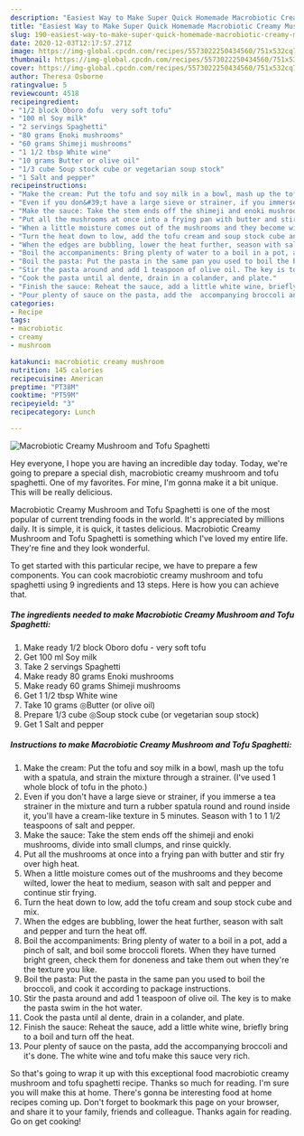 ```yaml
---
description: "Easiest Way to Make Super Quick Homemade Macrobiotic Creamy Mushroom and Tofu Spaghetti"
title: "Easiest Way to Make Super Quick Homemade Macrobiotic Creamy Mushroom and Tofu Spaghetti"
slug: 190-easiest-way-to-make-super-quick-homemade-macrobiotic-creamy-mushroom-and-tofu-spaghetti
date: 2020-12-03T12:17:57.271Z
image: https://img-global.cpcdn.com/recipes/5573022250434560/751x532cq70/macrobiotic-creamy-mushroom-and-tofu-spaghetti-recipe-main-photo.jpg
thumbnail: https://img-global.cpcdn.com/recipes/5573022250434560/751x532cq70/macrobiotic-creamy-mushroom-and-tofu-spaghetti-recipe-main-photo.jpg
cover: https://img-global.cpcdn.com/recipes/5573022250434560/751x532cq70/macrobiotic-creamy-mushroom-and-tofu-spaghetti-recipe-main-photo.jpg
author: Theresa Osborne
ratingvalue: 5
reviewcount: 4518
recipeingredient:
- "1/2 block Oboro dofu  very soft tofu"
- "100 ml Soy milk"
- "2 servings Spaghetti"
- "80 grams Enoki mushrooms"
- "60 grams Shimeji mushrooms"
- "1 1/2 tbsp White wine"
- "10 grams Butter or olive oil"
- "1/3 cube Soup stock cube or vegetarian soup stock"
- "1 Salt and pepper"
recipeinstructions:
- "Make the cream: Put the tofu and soy milk in a bowl, mash up the tofu with a spatula, and strain the mixture through a strainer. (I&#39;ve used 1 whole block of tofu in the photo.)"
- "Even if you don&#39;t have a large sieve or strainer, if you immerse a tea strainer in the mixture and turn a rubber spatula round and round inside it, you&#39;ll have a cream-like texture in 5 minutes. Season with 1 to 1 1/2 teaspoons of salt and pepper."
- "Make the sauce: Take the stem ends off the shimeji and enoki mushrooms, divide into small clumps, and rinse quickly."
- "Put all the mushrooms at once into a frying pan with butter and stir fry over high heat."
- "When a little moisture comes out of the mushrooms and they become wilted, lower the heat to medium, season with salt and pepper and continue stir frying."
- "Turn the heat down to low, add the tofu cream and soup stock cube and mix."
- "When the edges are bubbling, lower the heat further, season with salt and pepper and turn the heat off."
- "Boil the accompaniments: Bring plenty of water to a boil in a pot, add a pinch of salt, and boil some broccoli florets. When they have turned bright green, check them for doneness and take them out when they&#39;re the texture you like."
- "Boil the pasta: Put the pasta in the same pan you used to boil the broccoli, and cook it according to package instructions."
- "Stir the pasta around and add 1 teaspoon of olive oil. The key is to make the pasta swim in the hot water."
- "Cook the pasta until al dente, drain in a colander, and plate."
- "Finish the sauce: Reheat the sauce, add a little white wine, briefly bring to a boil and turn off the heat."
- "Pour plenty of sauce on the pasta, add the  accompanying broccoli and it&#39;s done. The white wine and tofu make this sauce very rich."
categories:
- Recipe
tags:
- macrobiotic
- creamy
- mushroom

katakunci: macrobiotic creamy mushroom 
nutrition: 145 calories
recipecuisine: American
preptime: "PT38M"
cooktime: "PT59M"
recipeyield: "3"
recipecategory: Lunch

---
```



![Macrobiotic Creamy Mushroom and Tofu Spaghetti](https://img-global.cpcdn.com/recipes/5573022250434560/751x532cq70/macrobiotic-creamy-mushroom-and-tofu-spaghetti-recipe-main-photo.jpg)

Hey everyone, I hope you are having an incredible day today. Today, we're going to prepare a special dish, macrobiotic creamy mushroom and tofu spaghetti. One of my favorites. For mine, I'm gonna make it a bit unique. This will be really delicious.

Macrobiotic Creamy Mushroom and Tofu Spaghetti is one of the most popular of current trending foods in the world. It's appreciated by millions daily. It is simple, it is quick, it tastes delicious. Macrobiotic Creamy Mushroom and Tofu Spaghetti is something which I've loved my entire life. They're fine and they look wonderful.




To get started with this particular recipe, we have to prepare a few components. You can cook macrobiotic creamy mushroom and tofu spaghetti using 9 ingredients and 13 steps. Here is how you can achieve that.

<!--inarticleads1-->

##### The ingredients needed to make Macrobiotic Creamy Mushroom and Tofu Spaghetti:

1. Make ready 1/2 block Oboro dofu - very soft tofu
1. Get 100 ml Soy milk
1. Take 2 servings Spaghetti
1. Make ready 80 grams Enoki mushrooms
1. Make ready 60 grams Shimeji mushrooms
1. Get 1 1/2 tbsp White wine
1. Take 10 grams ◎Butter (or olive oil)
1. Prepare 1/3 cube ◎Soup stock cube (or vegetarian soup stock)
1. Get 1 Salt and pepper




<!--inarticleads2-->

##### Instructions to make Macrobiotic Creamy Mushroom and Tofu Spaghetti:

1. Make the cream: Put the tofu and soy milk in a bowl, mash up the tofu with a spatula, and strain the mixture through a strainer. (I&#39;ve used 1 whole block of tofu in the photo.)
1. Even if you don&#39;t have a large sieve or strainer, if you immerse a tea strainer in the mixture and turn a rubber spatula round and round inside it, you&#39;ll have a cream-like texture in 5 minutes. Season with 1 to 1 1/2 teaspoons of salt and pepper.
1. Make the sauce: Take the stem ends off the shimeji and enoki mushrooms, divide into small clumps, and rinse quickly.
1. Put all the mushrooms at once into a frying pan with butter and stir fry over high heat.
1. When a little moisture comes out of the mushrooms and they become wilted, lower the heat to medium, season with salt and pepper and continue stir frying.
1. Turn the heat down to low, add the tofu cream and soup stock cube and mix.
1. When the edges are bubbling, lower the heat further, season with salt and pepper and turn the heat off.
1. Boil the accompaniments: Bring plenty of water to a boil in a pot, add a pinch of salt, and boil some broccoli florets. When they have turned bright green, check them for doneness and take them out when they&#39;re the texture you like.
1. Boil the pasta: Put the pasta in the same pan you used to boil the broccoli, and cook it according to package instructions.
1. Stir the pasta around and add 1 teaspoon of olive oil. The key is to make the pasta swim in the hot water.
1. Cook the pasta until al dente, drain in a colander, and plate.
1. Finish the sauce: Reheat the sauce, add a little white wine, briefly bring to a boil and turn off the heat.
1. Pour plenty of sauce on the pasta, add the  accompanying broccoli and it&#39;s done. The white wine and tofu make this sauce very rich.




So that's going to wrap it up with this exceptional food macrobiotic creamy mushroom and tofu spaghetti recipe. Thanks so much for reading. I'm sure you will make this at home. There's gonna be interesting food at home recipes coming up. Don't forget to bookmark this page on your browser, and share it to your family, friends and colleague. Thanks again for reading. Go on get cooking!
